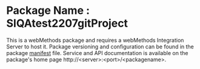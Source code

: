 # Package Name : SIQAtest2207gitProject
This is a webMethods package and requires a webMethods Integration Server to host it. Package versioning and configuration can be found in the package [manifest](./SIQAtest2207gitProject/manifest.v3) file. Service and API documentation is available on the package's home page http://&lt;server&gt;:&lt;port&gt;/&lt;packagename>.